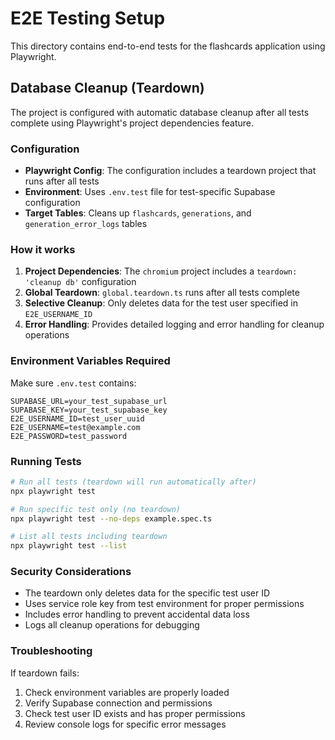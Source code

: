 # E2E Testing Setup

This directory contains end-to-end tests for the flashcards application using Playwright.

## Database Cleanup (Teardown)

The project is configured with automatic database cleanup after all tests complete using Playwright's project dependencies feature.

### Configuration

- **Playwright Config**: The configuration includes a teardown project that runs after all tests
- **Environment**: Uses `.env.test` file for test-specific Supabase configuration
- **Target Tables**: Cleans up `flashcards`, `generations`, and `generation_error_logs` tables

### How it works

1. **Project Dependencies**: The `chromium` project includes a `teardown: 'cleanup db'` configuration
2. **Global Teardown**: `global.teardown.ts` runs after all tests complete
3. **Selective Cleanup**: Only deletes data for the test user specified in `E2E_USERNAME_ID`
4. **Error Handling**: Provides detailed logging and error handling for cleanup operations

### Environment Variables Required

Make sure `.env.test` contains:

```env
SUPABASE_URL=your_test_supabase_url
SUPABASE_KEY=your_test_supabase_key
E2E_USERNAME_ID=test_user_uuid
E2E_USERNAME=test@example.com
E2E_PASSWORD=test_password
```

### Running Tests

```bash
# Run all tests (teardown will run automatically after)
npx playwright test

# Run specific test only (no teardown)
npx playwright test --no-deps example.spec.ts

# List all tests including teardown
npx playwright test --list
```

### Security Considerations

- The teardown only deletes data for the specific test user ID
- Uses service role key from test environment for proper permissions
- Includes error handling to prevent accidental data loss
- Logs all cleanup operations for debugging

### Troubleshooting

If teardown fails:
1. Check environment variables are properly loaded
2. Verify Supabase connection and permissions
3. Check test user ID exists and has proper permissions
4. Review console logs for specific error messages 